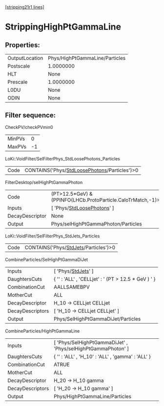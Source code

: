 [[stripping21r1 lines]](./stripping21r1-index)

# StrippingHighPtGammaLine

## Properties:

|                |                                |
|----------------|--------------------------------|
| OutputLocation | Phys/HighPtGammaLine/Particles |
| Postscale      | 1.0000000                      |
| HLT            | None                           |
| Prescale       | 1.0000000                      |
| L0DU           | None                           |
| ODIN           | None                           |

## Filter sequence:

CheckPV/checkPVmin0

|        |     |
|--------|-----|
| MinPVs | 0   |
| MaxPVs | -1  |

LoKi::VoidFilter/SelFilterPhys_StdLoosePhotons_Particles

|      |                                                                                                  |
|------|--------------------------------------------------------------------------------------------------|
| Code | CONTAINS('Phys/[StdLoosePhotons](./stripping21r1-commonparticles-stdloosephotons)/Particles')\>0 |

FilterDesktop/selHighPtGammaPhoton

|                 |                                                                                 |
|-----------------|---------------------------------------------------------------------------------|
| Code            | (PT\>12.5\*GeV) & (PPINFO(LHCb.ProtoParticle.CaloTrMatch,-1)\>25)               |
| Inputs          | [ 'Phys/[StdLoosePhotons](./stripping21r1-commonparticles-stdloosephotons)' ] |
| DecayDescriptor | None                                                                            |
| Output          | Phys/selHighPtGammaPhoton/Particles                                             |

LoKi::VoidFilter/SelFilterPhys_StdJets_Particles

|      |                                                                                  |
|------|----------------------------------------------------------------------------------|
| Code | CONTAINS('Phys/[StdJets](./stripping21r1-commonparticles-stdjets)/Particles')\>0 |

CombineParticles/SelHighPtGammaDiJet

|                  |                                                                 |
|------------------|-----------------------------------------------------------------|
| Inputs           | [ 'Phys/[StdJets](./stripping21r1-commonparticles-stdjets)' ] |
| DaughtersCuts    | { '' : 'ALL' , 'CELLjet' : ' (PT \> 12.5 \* GeV ) ' }           |
| CombinationCut   | AALLSAMEBPV                                                     |
| MotherCut        | ALL                                                             |
| DecayDescriptor  | H_10 -\> CELLjet CELLjet                                        |
| DecayDescriptors | [ 'H_10 -\> CELLjet CELLjet' ]                                |
| Output           | Phys/SelHighPtGammaDiJet/Particles                              |

CombineParticles/HighPtGammaLine

|                  |                                                                |
|------------------|----------------------------------------------------------------|
| Inputs           | [ 'Phys/SelHighPtGammaDiJet' , 'Phys/selHighPtGammaPhoton' ] |
| DaughtersCuts    | { '' : 'ALL' , 'H_10' : 'ALL' , 'gamma' : 'ALL' }              |
| CombinationCut   | ATRUE                                                          |
| MotherCut        | ALL                                                            |
| DecayDescriptor  | H_20 -\> H_10 gamma                                            |
| DecayDescriptors | [ 'H_20 -\> H_10 gamma' ]                                    |
| Output           | Phys/HighPtGammaLine/Particles                                 |
